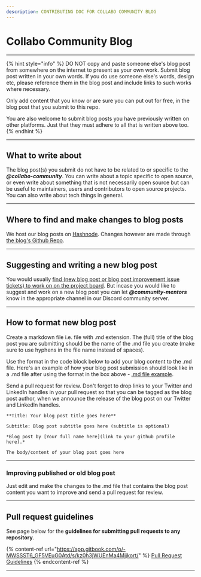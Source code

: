 ```yaml
---
description: CONTRIBUTING DOC FOR COLLABO COMMUNITY BLOG
---
```


# Collabo Community Blog

***

{% hint style="info" %}
DO NOT copy and paste someone else's blog post from somewhere on the internet to present as your own work. Submit blog post written in your own words. If you do use someone else's words, design etc, please reference them in the blog post and include links to such works where necessary.



Only add content that you know or are sure you can put out for free, in the blog post that you submit to this repo.



You are also welcome to submit blog posts you have previously written on other platforms. Just that they must adhere to all that is written above too.
{% endhint %}

***

## What to write about

The blog post(s) you submit do not have to be related to or specific to the _**@collabo-community**_. You can write about a topic specific to open source, or even write about something that is not necessarily open source but can be useful to maintainers, users and contributors to open source projects. You can also write about tech things in general.

***

## Where to find and make changes to blog posts

We host our blog posts on [Hashnode](https://collabocommunity.hashnode.dev/). Changes however are made through [the blog's Github Repo](https://github.com/code-collabo/community-blog).&#x20;

***

## Suggesting and writing a new blog post

You would usually [find (new blog post or blog post improvement issue tickets) to work on on the project board](https://docs.collabocommunity.com/contribute/#finding-issue-tickets-and-assignments-to-work-on). But incase you would like to suggest and work on a new blog post you can let _**@community-mentors**_ know in the appropriate channel in our Discord community server.

***

## How to format new blog post

Create a markdown file i.e. file with .md extension. The (full) title of the blog post you are submitting should be the name of the .md file you create (make sure to use hyphens in the file name instead of spaces).

Use the format in the code block below to add your blog content to the .md file. Here's an example of how your blog post submission should look like in a .md file after using the format in the box above - [.md file example](https://github.com/code-collabo/submit-a-blog-post/blob/main/what-is-code-collabo-and-who-is-it-for.md).

Send a pull request for review. Don't forget to drop links to your Twitter and LinkedIn handles in your pull request so that you can be tagged as the blog post author, when we announce the release of the blog post on our Twitter and LinkedIn handles.

```
**Title: Your blog post title goes here**

Subtitle: Blog post subtitle goes here (subtitle is optional)

*Blog post by [Your full name here](link to your github profile here).*

The body/content of your blog post goes here
```

***

### Improving published or old blog post

Just edit and make the changes to the .md file that contains the blog post content you want to improve and send a pull request for review.

***

## Pull request guidelines

See page below for the **guidelines for submitting pull requests to any repository**.

{% content-ref url="https://app.gitbook.com/o/-MWSSST6_GF5VEuG0Atd/s/kz0h3jWUEnMa4Mjjkort/" %}
[Pull Request Guidelines](https://app.gitbook.com/o/-MWSSST6\_GF5VEuG0Atd/s/kz0h3jWUEnMa4Mjjkort/)
{% endcontent-ref %}

***
